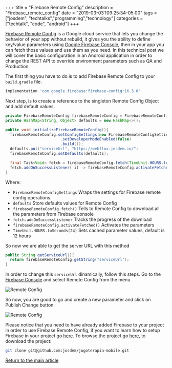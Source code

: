 +++
title =  "Firebase Remote Config"
description = "Firebase_remote_config"
date = "2019-03-03T09:25:34-05:00"
tags = ["josdem", "techtalks","programming","technology"]
categories = ["techtalk", "code", "android"]
+++


[Firebase Remote Config](https://firebase.google.com/docs/remote-config/) is a Google cloud service that lets you change the behavior of your app without rebuild, it gives you the ability to define key/value parameters using [Google Firebase Console](https://console.firebase.google.com), then in your app you can fetch those values and use them as you need. In this technical post we will cover the basic configuration in an Android application in order to change the REST API to override environment parameters such as QA and Production.

The first thing you have to do is to add Firebase Remote Config to your `build.gradle` file.

```groovy
implementation 'com.google.firebase:firebase-config:16.3.0'
```

Next step, is to create a reference to the singleton Remote Config Object and add default values.

```java
private FirebaseRemoteConfig firebaseRemoteConfig = FirebaseRemoteConfig.getInstance();
private HashMap<String, Object> defaults = new HashMap<>();

public void initializeFirebaseRemoteConfig(){
  firebaseRemoteConfig.setConfigSettings(new FirebaseRemoteConfigSettings.Builder()
						.setDeveloperModeEnabled(false)
						.build());
  defaults.put("serviceUrl", "https://webflux.josdem.io/";
  firebaseRemoteConfig.setDefaults(defaults);

  final Task<Void> fetch = firebaseRemoteConfig.fetch(TimeUnit.HOURS.toSeconds(24));
  fetch.addOnSuccessListener( it -> firebaseRemoteConfig.activateFetched() );
}
```

Where:

* `FirebaseRemoteConfigSettings` Wraps the settings for Firebase remote config operations.
* `defaults` Store defaults values for Remote Config
* `firebaseRemoteConfig.fetch()` Tells to Remote Config to download all the parameters from Firebase console
* `fetch.addOnSuccessListener` Tracks the progress of the download
* `firebaseRemoteConfig.activateFetched()` Activates the parameters
*  `TimeUnit.HOURS.toSeconds(24)` Sets cached parameter values, default is 12 hours

So now we are able to get the server URL with this method

```java
public String getServiceUrl(){
  return firebaseRemoteConfig.getString("serviceUrl");
}
```

In order to change this `serviceUrl` dinamically, follow this steps. Go to the [Firebase Console](https://console.firebase.google.com/) and select Remote Config from the menu.

![Remote Config](/img/techtalks/android/firebase_remote_config.png)

So now, you are good to go and create a new parameter and click on Publish Change button.


![Remote Config](/img/techtalks/android/firebase_remote_config1.png)


Please notice that you need to have already added Firebase to your project in order to use Firebase Remote Config, if you want to learn how to setup Firebase in your project go [here](https://firebase.google.com/docs/android/setup). To browse the project go [here](https://github.com/josdem/jugoterapia-mobile), to download the project:

```bash
git clone git@github.com:josdem/jugoterapia-mobile.git
```

[Return to the main article](/techtalk/android)

